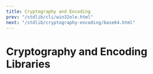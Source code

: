 ```yaml
---
title: Cryptography and Encoding
prev: "/stdlib/cli/win32ole.html"
next: "/stdlib/cryptography-encoding/base64.html"
---
```


# Cryptography and Encoding Libraries

